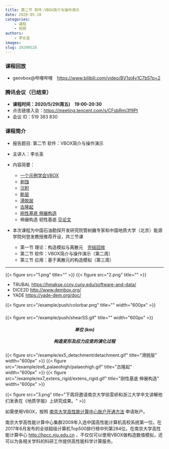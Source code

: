 ```yaml
---
title: 第二节 软件:VBOX简介与操作演示
date: 2020-05-28
categories:
    - 课程
    - 视频
authors:
    - 李长圣
images:
slug: 20200528
---
```


### 课程回放

- geovbox@哔哩哔哩　https://www.bilibili.com/video/BV1st4y1C7b5?p=2

### 腾讯会议（已结束）  

- **课程时间：2020/5/29(周五)　19:00-20:30**
- 点击链接入会：https://meeting.tencent.com/s/CFsbRmi3f9Pt  
- 会议 ID：519 383 830  

### 课程简介

- 报告题目: 第二节 软件：VBOX简介与操作演示  
- 主讲人：李长圣  
- 内容简要：  
	- [一个示例学会VBOX](/example/push/) 
	- [剥蚀](/example/syn_erosion/) 
	- [沉积](/example/syn_sedimentaion/) 
	- [断层](/example/pre_struct/) 
	- [滑脱层](/example/ex5_detachment/) 
	- [古隆起](/example/ex6_palaeohigh/) 
	- [刚性基底 伸展构造](/example/ex7_extens_rigid/)
	- 伸展构造 韧性基底 [见论文](http://t.cn/A6hj2FNU) 

- 本次课程为中国石油勘探开发研究院管树巍专家和中国地质大学（北京）能源学院何登发教授推荐开设，共三节课  
  - 第一节 理论：构造模拟与离散元　[完结回放](https://www.bilibili.com/video/BV1st4y1C7b5/)
  - 第二节 软件：VBOX简介与操作演示（第二周）
  - 第三节 应用：基于离散元的构造模拟（第三周）

---

{{< figure src="1.png" title="" >}}
{{< figure src="2.png" title="" >}}

- TRUBAL https://hmakse.ccny.cuny.edu/software-and-data/
- DICE2D   http://www.dembox.org/
- YADE https://yade-dem.org/doc/


{{< figure src="/example/push/colorbar.png" title="" width="600px" >}}
<h5> </h5>
{{< figure src="/example/push/shearSS.gif" title="" width="600px" >}}
<center><h5>单位 (km)<br><br>构造变形及应力应变的演化过程</h5></center>
{{< figure src="/example/ex5_detachment/detachment.gif" title="滑脱层" width="600px" >}}
{{< figure src="/example/ex6_palaeohigh/palaeohigh.gif" title="古隆起" width="600px" >}}
{{< figure src="/example/ex7_extens_rigid/extens_rigid.gif" title="刚性基底 伸展构造" width="600px" >}}

{{< figure src="3.png" title="下周将邀请南京大学徐雯峤和浙江大学辛文讲解他们发表在《地质学报》上研究成果。" >}}


如需使用VBOX，按照 [南京大学高性能计算中心账户开通方法](https://doc.geovbox.com/latest/hpc/) 申请账户。

南京大学高性能计算中心集群2009年入选中国高性能计算机高校系统第一位。在2017年6月发布的全球超级计算机Top500排行榜中列第284位。在南京大学高性能计算中心 http://hpcc.nju.edu.cn ，不仅仅可以使用VBOX做构造数值模拟，还可以为各相关学科的科研工作提供高性能科学计算服务。

